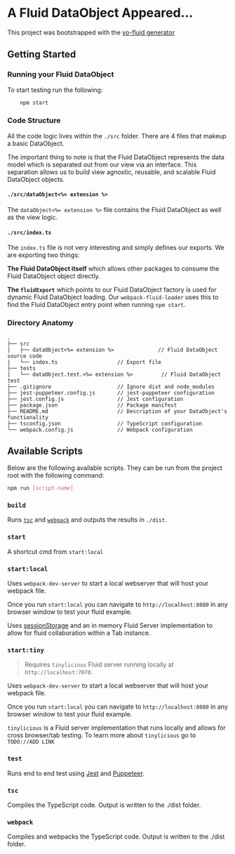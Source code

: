 # A Fluid DataObject Appeared...

This project was bootstrapped with the [yo-fluid generator](...)

## Getting Started

### Running your Fluid DataObject

To start testing run the following:

```bash
    npm start
```

### Code Structure

All the code logic lives within the `./src` folder. There are 4 files that makeup a basic DataObject.

The important thing to note is that the Fluid DataObject represents the data model which is separated out from our view via an interface. This separation allows us to build view agnostic, reusable, and scalable Fluid DataObject objects.

#### `./src/dataObject<%= extension %>`

The `dataObject<%= extension %>` file contains the Fluid DataObject as well as the view logic.

#### `./src/index.ts`

The `index.ts` file is not very interesting and simply defines our exports. We are exporting two things:

**The Fluid DataObject itself** which allows other packages to consume the Fluid DataObject object directly.

**The `fluidExport`** which points to our Fluid DataObject factory is used for dynamic Fluid DataObject loading. Our `webpack-fluid-loader` uses this to find the Fluid DataObject entry point when running `npm start`.

### Directory Anatomy

```text
.
├── src
|   ├── dataObject<%= extension %>              // Fluid DataObject source code
|   └── index.ts                   // Export file
├── tests
|   └── dataObject.test.<%= extension %>         // Fluid DataObject test
├── .gitignore                     // Ignore dist and node_modules
├── jest-puppeteer.config.js       // jest-puppeteer configuration
├── jest.config.js                 // Jest configuration
├── package.json                   // Package manifest
├── README.md                      // Description of your DataObject's functionality
├── tsconfig.json                  // TypeScript configuration
└── webpack.config.js              // Webpack configuration
```

## Available Scripts

Below are the following available scripts. They can be run from the project root with the following command:

```bash
npm run [script-name]
```

### `build`

Runs [`tsc`](###-tsc) and [`webpack`](###-webpack) and outputs the results in `./dist`.

### `start`

A shortcut cmd from `start:local`

### `start:local`

Uses `webpack-dev-server` to start a local webserver that will host your webpack file.

Once you run `start:local` you can navigate to `http://localhost:8080` in any browser window to test your fluid example.

Uses [sessionStorage](https://developer.mozilla.org/en-US/docs/Web/API/Window/sessionStorage) and an in memory Fluid Server implementation to allow for fluid collaboration within a Tab instance.

### `start:tiny`

> Requires `tinylicious` Fluid server running locally at `http://localhost:7070`.

Uses `webpack-dev-server` to start a local webserver that will host your webpack file.

Once you run `start:local` you can navigate to `http://localhost:8080` in any browser window to test your fluid example.

`tinylicious` is a Fluid server implementation that runs locally and
allows for cross browser/tab testing. To learn more about `tinylicious` go to `TODO://ADD LINK`

### `test`

Runs end to end test using [Jest](https://jestjs.io/) and [Puppeteer](https://github.com/puppeteer/puppeteer/).

### `tsc`

Compiles the TypeScript code. Output is written to the ./dist folder.

### `webpack`

Compiles and webpacks the TypeScript code. Output is written to the ./dist folder.

